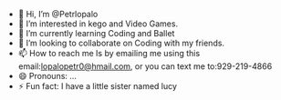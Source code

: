 - 👋 Hi, I’m @Petrlopalo
- 👀 I’m interested in kego and Video Games.
- 🌱 I’m currently learning Coding and Ballet
- 💞️ I’m looking to collaborate on Coding with my friends.
- 📫 How to reach me Is by emailing me using this email:lopalopetr0@hmail.com, or you can text me to:929-219-4866
- 😄 Pronouns: ...
- ⚡ Fun fact: I have a little sister named lucy

<!---
Petrlopalo/Petrlopalo is a ✨ special ✨ repository because its `README.md` (this file) appears on your GitHub profile.
You can click the Preview link to take a look at your changes.
--->
